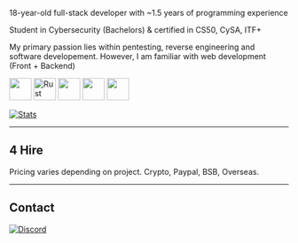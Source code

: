 18-year-old full-stack developer with ~1.5 years of programming experience

Student in Cybersecurity (Bachelors) & certified in CS50, CySA, ITF+

My primary passion lies within pentesting, reverse engineering and software developement. However, I am familiar with web development (Front + Backend)

<p align="left">
  <img src="https://cdn.jsdelivr.net/gh/devicons/devicon/icons/cplusplus/cplusplus-original.svg" width="40" height="40"/>
  <img src="https://upload.wikimedia.org/wikipedia/commons/d/d5/Rust_programming_language_black_logo.svg" width="40" height="40" alt="Rust Logo"/>
  <img src="https://cdn.jsdelivr.net/gh/devicons/devicon/icons/python/python-original.svg" width="40" height="40"/>
  <img src="https://cdn.jsdelivr.net/gh/devicons/devicon/icons/javascript/javascript-original.svg" width="40" height="40"/>
  <img src="https://cdn.jsdelivr.net/gh/devicons/devicon/icons/lua/lua-original.svg" width="40" height="40"/>
</p>

[![Stats](https://github-readme-stats.vercel.app/api?username=dutchpsycho&show_icons=false&count_private=true&theme=dark)]()

---

## 4 Hire

Pricing varies depending on project. Crypto, Paypal, BSB, Overseas.

---

## Contact

[![Discord](https://custom-icon-badges.herokuapp.com/badge/Discord-Swedish.Psycho-7289DA?style=for-the-badge&logo=discord&logoColor=white)](https://discordapp.com/users/Swedish.Psycho)  
